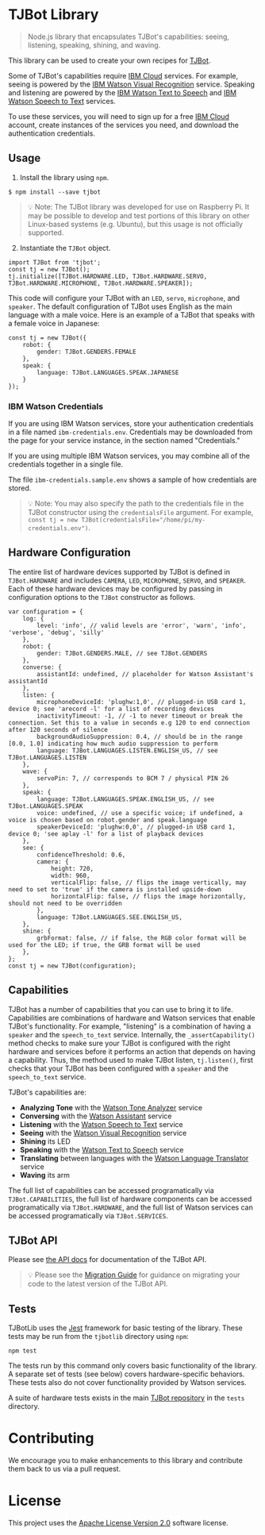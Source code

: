 # TJBot Library

> Node.js library that encapsulates TJBot's capabilities: seeing, listening, speaking, shining, and waving.

This library can be used to create your own recipes for [TJBot](http://ibm.biz/mytjbot).

Some of TJBot's capabilities require [IBM Cloud](https://www.ibm.com/cloud) services. For example, seeing is powered by the [IBM Watson Visual Recognition](https://www.ibm.com/cloud/watson-visual-recognition) service. Speaking and listening are powered by the [IBM Watson Text to Speech](https://www.ibm.com/cloud/watson-text-to-speech) and [IBM Watson Speech to Text](https://www.ibm.com/cloud/watson-speech-to-text) services.

To use these services, you will need to sign up for a free [IBM Cloud](https://www.ibm.com/cloud) account, create instances of the services you need, and download the authentication credentials.

## Usage

1. Install the library using `npm`.

```
$ npm install --save tjbot
```

> 💡 Note: The TJBot library was developed for use on Raspberry Pi. It may be possible to develop and test portions of this library on other Linux-based systems (e.g. Ubuntu), but this usage is not officially supported.

2. Instantiate the `TJBot` object.

```
import TJBot from 'tjbot';
const tj = new TJBot();
tj.initialize([TJBot.HARDWARE.LED, TJBot.HARDWARE.SERVO, TJBot.HARDWARE.MICROPHONE, TJBot.HARDWARE.SPEAKER]);
```

This code will configure your TJBot with an `LED`, `servo`, `microphone`, and `speaker`. The default configuration of TJBot uses English as the main language with a male voice. Here is an example of a TJBot that speaks with a female voice in Japanese:

```
const tj = new TJBot({ 
    robot: { 
        gender: TJBot.GENDERS.FEMALE 
    }, 
    speak: { 
        language: TJBot.LANGUAGES.SPEAK.JAPANESE 
    }
});
```

### IBM Watson Credentials

If you are using IBM Watson services, store your authentication credentials in a file named `ibm-credentials.env`. Credentials may be downloaded from the page for your service instance, in the section named "Credentials."

If you are using multiple IBM Watson services, you may combine all of the credentials together in a single file.

The file `ibm-credentials.sample.env` shows a sample of how credentials are stored.

> 💡 Note: You may also specify the path to the credentials file in the TJBot constructor using the `credentialsFile` argument. For example, `const tj = new TJBot(credentialsFile="/home/pi/my-credentials.env")`.

## Hardware Configuration

The entire list of hardware devices supported by TJBot is defined in `TJBot.HARDWARE` and includes `CAMERA`, `LED`, `MICROPHONE`, `SERVO`, and `SPEAKER`. Each of these hardware devices may be configured by passing in configuration options to the `TJBot` constructor as follows.

```
var configuration = {
    log: {
        level: 'info', // valid levels are 'error', 'warn', 'info', 'verbose', 'debug', 'silly'
    },
    robot: {
        gender: TJBot.GENDERS.MALE, // see TJBot.GENDERS
    },
    converse: {
        assistantId: undefined, // placeholder for Watson Assistant's assistantId
    },
    listen: {
        microphoneDeviceId: 'plughw:1,0', // plugged-in USB card 1, device 0; see 'arecord -l' for a list of recording devices
        inactivityTimeout: -1, // -1 to never timeout or break the connection. Set this to a value in seconds e.g 120 to end connection after 120 seconds of silence
        backgroundAudioSuppression: 0.4, // should be in the range [0.0, 1.0] indicating how much audio suppression to perform
        language: TJBot.LANGUAGES.LISTEN.ENGLISH_US, // see TJBot.LANGUAGES.LISTEN
    },
    wave: {
        servoPin: 7, // corresponds to BCM 7 / physical PIN 26
    },
    speak: {
        language: TJBot.LANGUAGES.SPEAK.ENGLISH_US, // see TJBot.LANGUAGES.SPEAK
        voice: undefined, // use a specific voice; if undefined, a voice is chosen based on robot.gender and speak.language
        speakerDeviceId: 'plughw:0,0', // plugged-in USB card 1, device 0; 'see aplay -l' for a list of playback devices
    },
    see: {
        confidenceThreshold: 0.6,
        camera: {
            height: 720,
            width: 960,
            verticalFlip: false, // flips the image vertically, may need to set to 'true' if the camera is installed upside-down
            horizontalFlip: false, // flips the image horizontally, should not need to be overridden
        },
        language: TJBot.LANGUAGES.SEE.ENGLISH_US,
    },
    shine: {
        grbFormat: false, // if false, the RGB color format will be used for the LED; if true, the GRB format will be used
    },
};
const tj = new TJBot(configuration);
```

## Capabilities

TJBot has a number of capabilities that you can use to bring it to life. Capabilities are combinations of hardware and Watson services that enable TJBot's functionality. For example, "listening" is a combination of having a `speaker` and the `speech_to_text` service. Internally, the `_assertCapability()` method checks to make sure your TJBot is configured with the right hardware and services before it performs an action that depends on having a capability. Thus, the method used to make TJBot listen, `tj.listen()`, first checks that your TJBot has been configured with a `speaker` and the `speech_to_text` service.

TJBot's capabilities are:

- **Analyzing Tone** with the [Watson Tone Analyzer](https://www.ibm.com/cloud/watson-tone-analyzer) service
- **Conversing** with the [Watson Assistant](https://www.ibm.com/cloud/watson-assistant/) service
- **Listening** with the [Watson Speech to Text](https://www.ibm.com/cloud/watson-speech-to-text) service
- **Seeing** with the [Watson Visual Recognition](https://www.ibm.com/cloud/watson-visual-recognition) service
- **Shining** its LED
- **Speaking** with the [Watson Text to Speech](https://www.ibm.com/cloud/watson-text-to-speech) service
- **Translating** between languages with the [Watson Language Translator](https://www.ibm.com/cloud/watson-language-translator) service
- **Waving**  its arm

The full list of capabilities can be accessed programatically via `TJBot.CAPABILITIES`, the full list of hardware components can be accessed programatically via `TJBot.HARDWARE`, and the full list of Watson services can be accessed programatically via `TJBot.SERVICES`.

## TJBot API

Please see [the API docs](https://ibmtjbot.github.io/docs/tjbot/2.0.0/) for documentation of the TJBot API.

> 💡 Please see the [Migration Guide](MIGRATING.md) for guidance on migrating your code to the latest version of the TJBot API.

## Tests

TJBotLib uses the [Jest](https://jestjs.io) framework for basic testing of the library. These tests may be run from the `tjbotlib` directory using `npm`:

    npm test

The tests run by this command only covers basic functionality of the library. A separate set of tests (see below) covers hardware-specific behaviors. These tests also do not cover functionality provided by Watson services.

A suite of hardware tests exists in the main [TJBot repository](https://github.com/ibmtjbot/tjbot) in the `tests` directory.

# Contributing
We encourage you to make enhancements to this library and contribute them back to us via a pull request.

# License
This project uses the [Apache License Version 2.0](LICENSE) software license.
